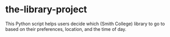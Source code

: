 # the-library-project
This Python script helps users decide which (Smith College) library to go to based on their preferences, location, and the time of day.
